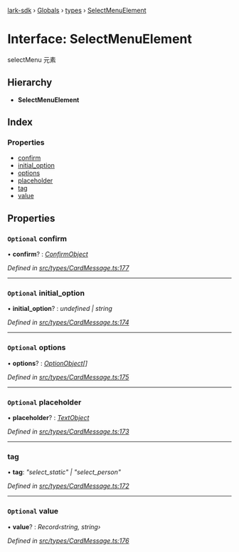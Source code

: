 [lark-sdk](../README.md) › [Globals](../globals.md) › [types](../modules/types.md) › [SelectMenuElement](types.selectmenuelement.md)

# Interface: SelectMenuElement

selectMenu 元素

## Hierarchy

* **SelectMenuElement**

## Index

### Properties

* [confirm](types.selectmenuelement.md#optional-confirm)
* [initial_option](types.selectmenuelement.md#optional-initial_option)
* [options](types.selectmenuelement.md#optional-options)
* [placeholder](types.selectmenuelement.md#optional-placeholder)
* [tag](types.selectmenuelement.md#tag)
* [value](types.selectmenuelement.md#optional-value)

## Properties

### `Optional` confirm

• **confirm**? : *[ConfirmObject](types.confirmobject.md)*

*Defined in [src/types/CardMessage.ts:177](https://github.com/TbhT/lark-sdk/blob/5ecb791/src/types/CardMessage.ts#L177)*

___

### `Optional` initial_option

• **initial_option**? : *undefined | string*

*Defined in [src/types/CardMessage.ts:174](https://github.com/TbhT/lark-sdk/blob/5ecb791/src/types/CardMessage.ts#L174)*

___

### `Optional` options

• **options**? : *[OptionObject](../modules/types.md#optionobject)[]*

*Defined in [src/types/CardMessage.ts:175](https://github.com/TbhT/lark-sdk/blob/5ecb791/src/types/CardMessage.ts#L175)*

___

### `Optional` placeholder

• **placeholder**? : *[TextObject](../modules/types.md#textobject)*

*Defined in [src/types/CardMessage.ts:173](https://github.com/TbhT/lark-sdk/blob/5ecb791/src/types/CardMessage.ts#L173)*

___

###  tag

• **tag**: *"select_static" | "select_person"*

*Defined in [src/types/CardMessage.ts:172](https://github.com/TbhT/lark-sdk/blob/5ecb791/src/types/CardMessage.ts#L172)*

___

### `Optional` value

• **value**? : *Record‹string, string›*

*Defined in [src/types/CardMessage.ts:176](https://github.com/TbhT/lark-sdk/blob/5ecb791/src/types/CardMessage.ts#L176)*

